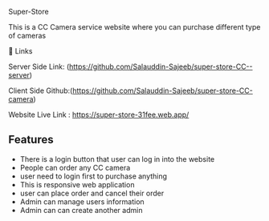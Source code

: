 Super-Store 

This is a CC Camera  service website where you can purchase different type of cameras

 🔗 Links
 
 Server Side Link: (https://github.com/Salauddin-Sajeeb/super-store-CC--server)

 Client Side Github:(https://github.com/Salauddin-Sajeeb/super-store-CC-camera)

Website Live Link : https://super-store-31fee.web.app/
  
## Features

- There is a login button that user can log in into the website
- People can order any CC camera
- user need to login first to purchase anything
- This is responsive web application
- user can place order and cancel their order
- Admin can manage users information
- Admin can can create another admin

